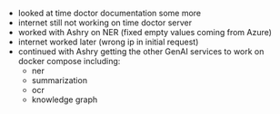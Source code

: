 * looked at time doctor documentation some more
* internet still not working on time doctor server
* worked with Ashry on NER (fixed empty values coming from Azure)
* internet worked later (wrong ip in initial request)
* continued with Ashry getting the other GenAI services to work on docker compose including:
  * ner
  * summarization
  * ocr
  * knowledge graph
